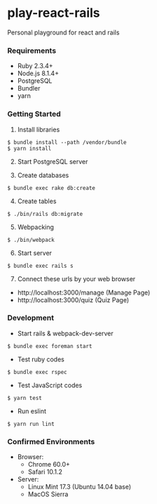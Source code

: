 # play-react-rails

Personal playground for react and rails

### Requirements

- Ruby 2.3.4+
- Node.js 8.1.4+
- PostgreSQL
- Bundler
- yarn

### Getting Started

1. Install libraries

```
$ bundle install --path /vendor/bundle
$ yarn install
```

2. Start PostgreSQL server

3. Create databases

```
$ bundle exec rake db:create
```

4. Create tables

```
$ ./bin/rails db:migrate
```

5. Webpacking

```
$ ./bin/webpack
```

6. Start server

```
$ bundle exec rails s
```

7. Connect these urls by your web browser
  - http://localhost:3000/manage (Manage Page)
  - http://localhost:3000/quiz (Quiz Page)


### Development

- Start rails & webpack-dev-server

```
$ bundle exec foreman start
```

- Test ruby codes

```
$ bundle exec rspec
```

- Test JavaScript codes

```
$ yarn test
```

- Run eslint

```
$ yarn run lint
```

### Confirmed Environments

- Browser:
  - Chrome 60.0+
  - Safari 10.1.2
- Server:
  - Linux Mint 17.3 (Ubuntu 14.04 base)
  - MacOS Sierra
